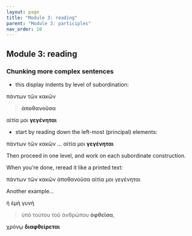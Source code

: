 ```yaml
---
layout: page
title: "Module 3: reading"
parent: "Module 3: participles"
nav_order: 10
---
```


## Module 3: reading

### Chunking more complex sentences

- this display indents by level of subordination:


πάντων τῶν κακῶν 

> **ἀποθανοῦσα**

αἰτία μοι **γεγένηται**


- start by reading down the left-most (principal) elements:


πάντων τῶν κακῶν ... αἰτία μοι **γεγένηται**


Then proceed in one level, and work on each subordinate construction.

When you're done, reread it like a printed text:


πάντων τῶν κακῶν ἀποθανοῦσα αἰτία μοι γεγένηται


Another example...

ἡ ἐμὴ γυνὴ 

> ὑπὸ τούτου τοῦ ἀνθρώπου **ὀφθεῖσα**, 

χρόνῳ **διαφθείρεται**
